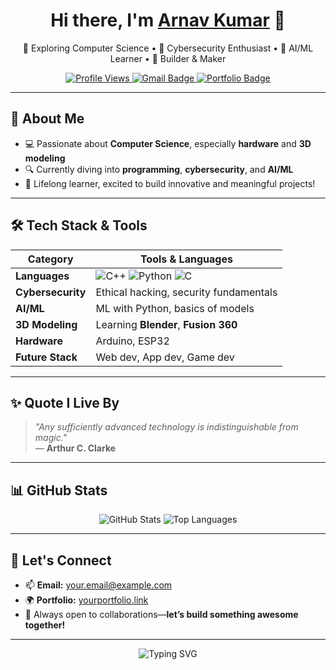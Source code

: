 <h1 align="center">Hi there, I'm <a href="https://github.com/Stonky-Boi">Arnav Kumar</a> 👋</h1>

<p align="center">
  🚀 Exploring Computer Science • 🔐 Cybersecurity Enthusiast • 🤖 AI/ML Learner • 🧠 Builder & Maker
</p>

<p align="center">
  <a href="https://github.com/Stonky-Boi">
    <img src="https://komarev.com/ghpvc/?username=Stonky-Boi&label=Profile+Views&color=blue&style=flat-square" alt="Profile Views" />
  </a>
  <a href="mailto:your.email@example.com">
    <img src="https://img.shields.io/badge/Email-D14836?style=flat-square&logo=gmail&logoColor=white" alt="Gmail Badge" />
  </a>
  <a href="https://yourportfolio.link">
    <img src="https://img.shields.io/badge/Portfolio-222222?style=flat-square&logo=vercel&logoColor=white" alt="Portfolio Badge" />
  </a>
</p>

---

## 🚀 About Me

- 💻 Passionate about **Computer Science**, especially **hardware** and **3D modeling**
- 🔍 Currently diving into **programming**, **cybersecurity**, and **AI/ML**
- 🎯 Lifelong learner, excited to build innovative and meaningful projects!

---

## 🛠️ Tech Stack & Tools

| Category       | Tools & Languages |
|---------------|-------------------|
| **Languages**  | ![C++](https://img.shields.io/badge/C++-00599C?style=flat-square&logo=cplusplus&logoColor=white) ![Python](https://img.shields.io/badge/Python-3776AB?style=flat-square&logo=python&logoColor=white) ![C](https://img.shields.io/badge/C-00599C?style=flat-square&logo=c&logoColor=white) |
| **Cybersecurity** | Ethical hacking, security fundamentals |
| **AI/ML**     | ML with Python, basics of models |
| **3D Modeling** | Learning **Blender**, **Fusion 360** |
| **Hardware**  | Arduino, ESP32 |
| **Future Stack** | Web dev, App dev, Game dev |

---

## ✨ Quote I Live By

> *"Any sufficiently advanced technology is indistinguishable from magic."*  
> — **Arthur C. Clarke**

---

## 📊 GitHub Stats

<p align="center">
  <img src="https://github-readme-stats.vercel.app/api?username=Stonky-Boi&show_icons=true&theme=radical" alt="GitHub Stats" />
  <img src="https://github-readme-stats.vercel.app/api/top-langs/?username=Stonky-Boi&layout=compact&theme=radical" alt="Top Languages" />
</p>

---

## 🤝 Let's Connect

- 📫 **Email:** your.email@example.com
- 🌍 **Portfolio:** [yourportfolio.link](https://yourportfolio.link)
- 💬 Always open to collaborations—**let’s build something awesome together!**

---

<p align="center">
  <img src="https://readme-typing-svg.herokuapp.com?font=Fira+Code&size=22&duration=3000&pause=1000&center=true&width=435&lines=Thanks+for+visiting!+👋;Happy+Coding!+🚀" alt="Typing SVG" />
</p>
